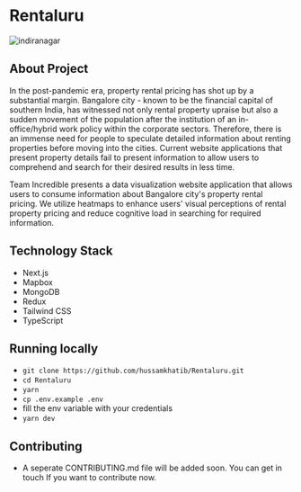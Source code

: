 # Rentaluru

![indiranagar](https://user-images.githubusercontent.com/52914487/196019533-ae757e23-3a47-4413-b2f0-f1ed1d11b6df.png)

## About Project

In the post-pandemic era, property rental pricing has shot up by a substantial margin. Bangalore city - known to be the financial capital of southern India, has witnessed not only rental property upraise but also a sudden movement of the population after the institution of an in-office/hybrid work policy within the corporate sectors. Therefore, there is an immense need for people to speculate detailed information about renting properties before moving into the cities. Current website applications that present property details fail to present information to allow users to comprehend and search for their desired results in less time.

Team Incredible presents a data visualization website application that allows users to consume information about Bangalore city's property rental pricing. We utilize heatmaps to enhance users' visual perceptions of rental property pricing and reduce cognitive load in searching for required information.

## Technology Stack

- Next.js
- Mapbox
- MongoDB
- Redux
- Tailwind CSS
- TypeScript

## Running locally

- `git clone https://github.com/hussamkhatib/Rentaluru.git`
- `cd Rentaluru`
- `yarn`
- `cp .env.example .env`
- fill the env variable with your credentials
- `yarn dev`

## Contributing

- A seperate CONTRIBUTING.md file will be added soon. You can get in touch If you want to contribute now.
